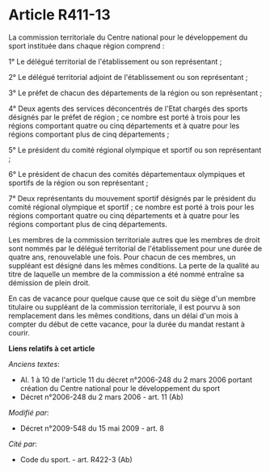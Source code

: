 # Article R411-13

La commission territoriale du Centre national pour le développement du sport instituée dans chaque région comprend : 

1° Le délégué territorial de l'établissement ou son représentant ; 

2° Le délégué territorial adjoint de l'établissement ou son représentant ; 

3° Le préfet de chacun des départements de la région ou son représentant ; 

4° Deux agents des services déconcentrés de l'Etat chargés des sports désignés par le préfet de région ; ce nombre est porté
à trois pour les régions comportant quatre ou cinq départements et à quatre pour les régions comportant plus de cinq
départements ; 

5° Le président du comité régional olympique et sportif ou son représentant ; 

6° Le président de chacun des comités départementaux olympiques et sportifs de la région ou son représentant ; 

7° Deux représentants du mouvement sportif désignés par le président du comité régional olympique et sportif ; ce nombre est
porté à trois pour les régions comportant quatre ou cinq départements et à quatre pour les régions comportant plus de cinq
départements. 

Les membres de la commission territoriale autres que les membres de droit sont nommés par le délégué territorial de
l'établissement pour une durée de quatre ans, renouvelable une fois. Pour chacun de ces membres, un suppléant est désigné
dans les mêmes conditions. La perte de la qualité au titre de laquelle un membre de la commission a été nommé entraîne sa
démission de plein droit.

En cas de vacance pour quelque cause que ce soit du siège d'un membre titulaire ou suppléant de la commission territoriale,
il est pourvu à son remplacement dans les mêmes conditions, dans un délai d'un mois à compter du début de cette vacance, pour
la durée du mandat restant à courir.

**Liens relatifs à cet article**

_Anciens textes_:

  - Al. 1 à 10 de l'article 11 du décret n°2006-248 du 2 mars 2006 portant création du Centre national pour le développement du sport
  - Décret n°2006-248 du 2 mars 2006 - art. 11 (Ab)

_Modifié par_:

  - Décret n°2009-548 du 15 mai 2009 - art. 8

_Cité par_:

  - Code du sport. - art. R422-3 (Ab)
